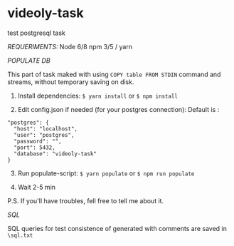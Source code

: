 # videoly-task
test postgresql task

*REQUERIMENTS:*
Node 6/8
npm 3/5 / yarn

*POPULATE DB*

This part of task maked with using `COPY table FROM STDIN` command and streams, without temporary saving on disk.

1. Install dependencies:
`$ yarn install` 
or
`$ npm install`

2. Edit config.json if needed (for your postgres connection):
Default is :
  ```
  "postgres": {
    "host": "localhost",
    "user": "postgres",
    "password": "",
    "port": 5432,
    "database": "videoly-task"
  }
  ```
  
3. Run populate-script:
`$ yarn populate` 
or
`$ npm run populate`

4. Wait 2-5 min

P.S. If you'll have troubles, fell free to tell me about it.

*SQL*

SQL queries for test consistence of generated with comments are saved in `\sql.txt`
